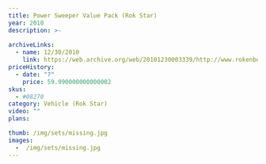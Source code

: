 ```yaml
---
title: Power Sweeper Value Pack (Rok Star)
year: 2010
description: >-
  
archiveLinks:
  - name: 12/30/2010
    link: https://web.archive.org/web/20101230003339/http://www.rokenbok.com/estore/machines/power-sweeper-value-pack
priceHistory:
  - date: "?"
    price: 59.990000000000002
skus:
  - #08270
category: Vehicle (Rok Star)
video: ""
plans:

thumb: /img/sets/missing.jpg
images:
  -  /img/sets/missing.jpg
---
```

